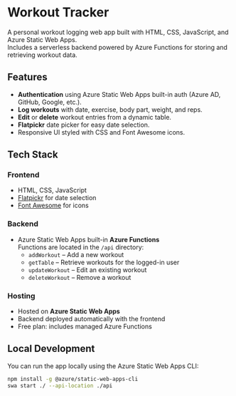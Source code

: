 # Workout Tracker

A personal workout logging web app built with HTML, CSS, JavaScript, and Azure Static Web Apps.  
Includes a serverless backend powered by Azure Functions for storing and retrieving workout data.

## Features

- **Authentication** using Azure Static Web Apps built-in auth (Azure AD, GitHub, Google, etc.).
- **Log workouts** with date, exercise, body part, weight, and reps.
- **Edit** or **delete** workout entries from a dynamic table.
- **Flatpickr** date picker for easy date selection.
- Responsive UI styled with CSS and Font Awesome icons.

## Tech Stack

### Frontend
- HTML, CSS, JavaScript
- [Flatpickr](https://flatpickr.js.org/) for date selection
- [Font Awesome](https://fontawesome.com/) for icons

### Backend
- Azure Static Web Apps built-in **Azure Functions**  
  Functions are located in the `/api` directory:
    - `addWorkout` – Add a new workout
    - `getTable` – Retrieve workouts for the logged-in user
    - `updateWorkout` – Edit an existing workout
    - `deleteWorkout` – Remove a workout

### Hosting
- Hosted on **Azure Static Web Apps**
- Backend deployed automatically with the frontend
- Free plan: includes managed Azure Functions

## Local Development

You can run the app locally using the Azure Static Web Apps CLI:

```bash
npm install -g @azure/static-web-apps-cli
swa start ./ --api-location ./api
